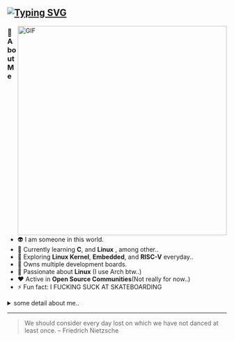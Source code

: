 ## [![Typing SVG](https://readme-typing-svg.herokuapp.com?font=DejaVu+Sans+Mono&pause=1000&color=55FF55&width=435&lines=Hi+%F0%9F%91%8B%2C+I'm+Saxon)](https://git.io/typing-svg)
<img align="right" alt="GIF"  width="480" 
 src="https://mymodernmet.com/wp/wp-content/uploads/2019/10/nasa-black-hole-visualization-1.gif" />

### 🌟 About Me
- 👽 I am someone in this world.
- 🔭 Currently learning **C**, and **Linux** , among other..
- 🚀 Exploring **Linux Kernel**, **Embedded**, and **RISC-V** everyday..
- 🔌 Owns multiple development boards.
- 🐧 Passionate about **Linux** (I use Arch btw..)
- ❤️ Active in **Open Source Communities**(Not really for now..)
- ⚡ Fun fact: I FUCKING SUCK AT SKATEBOARDING

<details>
  <summary>some detail about me..</summary>

### 💻 Hardware

* MacBook Pro M2 (13-inch, 2022, 16G/256G)
* Razer Huntsman Mini (60%) / BlackWidow V3 Mini (65%)
* Logitech Lift (for business)

### 🛹 Skateboard
* GX1000 Be In Here "With Us" 8.375 (Deck)
* Independent (Trucks)
* Bronson (Bearing)
* Spitfire (Wheels)
* Mob (Griptape)

### ⚙️ Configuration
* Windows manager
   * Yabai (Mac)
   * Bspwm (Arch)
* Package manager
   * Nix-Darwin (Mac)
   * Pacman (Arch)
* Terminal
   * Ghostty
* Shell
   * Zsh
* Input Method Engine
   * Rime
</details>

---

> We should consider every day lost on which we have not danced at least once. – Friedrich Nietzsche





